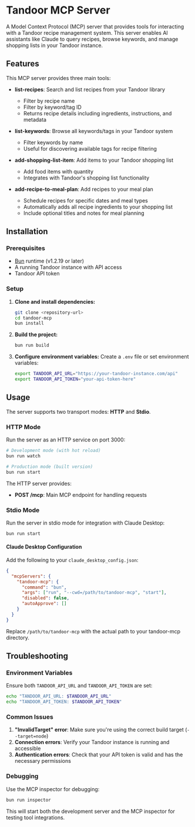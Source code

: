 # Tandoor MCP Server

A Model Context Protocol (MCP) server that provides tools for interacting with a Tandoor recipe management system. This server enables AI assistants like Claude to query recipes, browse keywords, and manage shopping lists in your Tandoor instance.

## Features

This MCP server provides three main tools:

- **list-recipes**: Search and list recipes from your Tandoor library

  - Filter by recipe name
  - Filter by keyword/tag ID
  - Returns recipe details including ingredients, instructions, and metadata

- **list-keywords**: Browse all keywords/tags in your Tandoor system

  - Filter keywords by name
  - Useful for discovering available tags for recipe filtering

- **add-shopping-list-item**: Add items to your Tandoor shopping list

  - Add food items with quantity
  - Integrates with Tandoor's shopping list functionality

- **add-recipe-to-meal-plan**: Add recipes to your meal plan
  - Schedule recipes for specific dates and meal types
  - Automatically adds all recipe ingredients to your shopping list
  - Include optional titles and notes for meal planning

## Installation

### Prerequisites

- [Bun](https://bun.com) runtime (v1.2.19 or later)
- A running Tandoor instance with API access
- Tandoor API token

### Setup

1. **Clone and install dependencies:**

   ```bash
   git clone <repository-url>
   cd tandoor-mcp
   bun install
   ```

2. **Build the project:**

   ```bash
   bun run build
   ```

3. **Configure environment variables:**
   Create a `.env` file or set environment variables:
   ```bash
   export TANDOOR_API_URL="https://your-tandoor-instance.com/api"
   export TANDOOR_API_TOKEN="your-api-token-here"
   ```

## Usage

The server supports two transport modes: **HTTP** and **Stdio**.

### HTTP Mode

Run the server as an HTTP service on port 3000:

```bash
# Development mode (with hot reload)
bun run watch

# Production mode (built version)
bun run start
```

The HTTP server provides:

- **POST /mcp**: Main MCP endpoint for handling requests

### Stdio Mode

Run the server in stdio mode for integration with Claude Desktop:

```bash
bun run start
```

#### Claude Desktop Configuration

Add the following to your `claude_desktop_config.json`:

```json
{
  "mcpServers": {
    "tandoor-mcp": {
      "command": "bun",
      "args": ["run", "--cwd=/path/to/tandoor-mcp", "start"],
      "disabled": false,
      "autoApprove": []
    }
  }
}
```

Replace `/path/to/tandoor-mcp` with the actual path to your tandoor-mcp directory.

## Troubleshooting

### Environment Variables

Ensure both `TANDOOR_API_URL` and `TANDOOR_API_TOKEN` are set:

```bash
echo "TANDOOR_API_URL: $TANDOOR_API_URL"
echo "TANDOOR_API_TOKEN: $TANDOOR_API_TOKEN"
```

### Common Issues

1. **"InvalidTarget" error**: Make sure you're using the correct build target (`--target=node`)
2. **Connection errors**: Verify your Tandoor instance is running and accessible
3. **Authentication errors**: Check that your API token is valid and has the necessary permissions

### Debugging

Use the MCP inspector for debugging:

```bash
bun run inspector
```

This will start both the development server and the MCP inspector for testing tool integrations.
